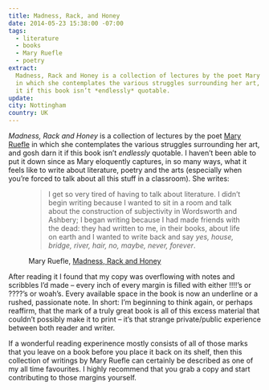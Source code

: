 ```yaml
---
title: Madness, Rack, and Honey
date: 2014-05-23 15:38:00 -07:00
tags:
  - literature
  - books
  - Mary Ruefle
  - poetry
extract:
  Madness, Rack and Honey is a collection of lectures by the poet Mary Ruefle
  in which she contemplates the various struggles surrounding her art, and gosh darn
  it if this book isn’t *endlessly* quotable.
update:
city: Nottingham
country: UK
---
```


_Madness, Rack and Honey_ is a collection of lectures by the poet [Mary Ruefle](http://www.maryruefle.com/) in which she contemplates the various struggles surrounding her art, and gosh darn it if this book isn’t _endlessly_ quotable. I haven’t been able to put it down since as Mary eloquently captures, in so many ways, what it feels like to write about literature, poetry and the arts (especially when you’re forced to talk about all this stuff in a classroom). She writes:

<figure>
<blockquote>
<p>I get so very tired of having to talk about literature. I didn’t begin writing because I wanted to sit in a room and talk about the construction of subjectivity in Wordsworth and Ashbery; I began writing because I had made friends with the dead: they had written to me, in their books, about life on earth and I wanted to write back and say <em>yes, house, bridge, river, hair, no, maybe, never, forever</em>.</p>
</blockquote>
<figcaption class="cite"><p>Mary Ruefle, <a href="http://www.amazon.com/Madness-Rack-Honey-Collected-Lectures/dp/1933517573/ref=sr_1_1?ie=UTF8&qid=1400882961&sr=8-1&keywords=madness+rack+and+honey">Madness, Rack and Honey</a></p></figcaption>
</figure>

After reading it I found that my copy was overflowing with notes and scribbles I’d made – every inch of every margin is filled with either !!!!’s or ????’s or <span>woah’s</span>. Every available space in the book is now an underline or a rushed, passionate note. In short: I’m beginning to think again, or perhaps reaffirm, that the mark of a truly great book is all of this excess material that couldn’t possibly make it to print – it’s that strange private/public experience between both reader and writer.

If a wonderful reading experinence mostly consists of all of those marks that you leave on a book before you place it back on its shelf, then this collection of writings by Mary Ruefle can certainly be described as one of my all time favourites. I highly recommend that you grab a copy and start contributing to those margins yourself.

